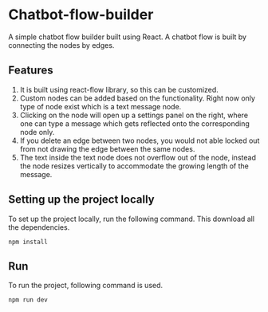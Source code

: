 # Chatbot-flow-builder
A simple chatbot flow builder built using React. A chatbot flow is built by connecting the nodes by edges. 

## Features
1. It is built using react-flow library, so this can be customized.
2. Custom nodes can be added based on the functionality. Right now only type of node exist which is a text message node.
3. Clicking on the node will open up a settings panel on the right, where one can type a message which gets reflected onto the corresponding node only.
4. If you delete an edge between two nodes, you would not able locked out from not drawing the edge between the same nodes.
5. The text inside the text node does not overflow out of the node, instead the node resizes vertically to accommodate the growing length of the message.

## Setting up the project locally
To set up the project locally, run the following command. This download all the dependencies.
````
npm install
````
## Run
To run the project, following command is used.
````
npm run dev
````
